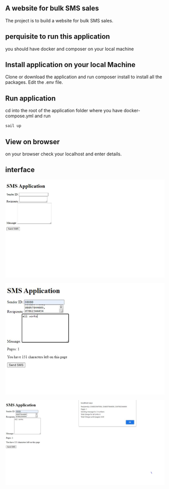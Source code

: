 ## A website for bulk SMS sales

The project is to build a website for bulk SMS sales.

## perquisite to run this application

you should have docker and composer on your local machine

## Install application on your local Machine

Clone or download the application and run composer install to install all the packages. Edit the .env file.

## Run application

cd into the root of the application folder where you have docker-compose.yml and run

```bash
sail up
```

## View on browser

on your browser check your localhost and enter details.

## interface

![plot](./public/imgs/screen1.jpg)

![plot](./public/imgs/screen2.jpg)

![plot](./public/imgs/screen3.jpg)
